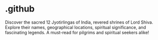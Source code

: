 # .github
Discover the sacred 12 Jyotirlingas of India, revered shrines of Lord Shiva. Explore their names, geographical locations, spiritual significance, and fascinating legends. A must-read for pilgrims and spiritual seekers alike!

